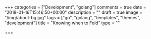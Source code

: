 +++
categories = ["Development", "golang"]
comments = true
date = "2018-01-16T15:46:50+00:00"
description = ""
draft = true
image = "/img/about-bg.jpg"
tags = ["go", "golang", "templates", "themes", "development"]
title = "Knowing when to Fold"
type = ""

+++
